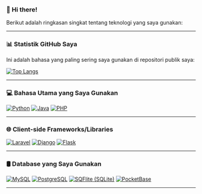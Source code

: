 ### 👋 Hi there!

Berikut adalah ringkasan singkat tentang teknologi yang saya gunakan:

---

### 📊 Statistik GitHub Saya

Ini adalah bahasa yang paling sering saya gunakan di repositori publik saya:

<a href="https://github-readme-stats.vercel.app/api/top-langs/?username=masterlearn22&layout=compact&langs_count=10&theme=tokyonight&hide_border=true" target="_blank">
  <img src="https://github-readme-stats.vercel.app/api/top-langs/?username=masterlearn22&layout=compact&langs_count=10&theme=tokyonight&hide_border=true" alt="Top Langs" style="max-width:100%;">
</a>

---

### 💻 Bahasa Utama yang Saya Gunakan

<p align="left">
  <a href="https://img.shields.io/badge/Python-3776AB?style=for-the-badge&logo=python&logoColor=white" target="_blank"><img src="https://img.shields.io/badge/Python-3776AB?style=for-the-badge&logo=python&logoColor=white" alt="Python"/></a>
  <a href="https://img.shields.io/badge/Java-ED8B00?style=for-the-badge&logo=openjdk&logoColor=white" target="_blank"><img src="https://img.shields.io/badge/Java-ED8B00?style=for-the-badge&logo=openjdk&logoColor=white" alt="Java"/></a>
  <a href="https://img.shields.io/badge/PHP-777BB4?style=for-the-badge&logo=php&logoColor=white" target="_blank"><img src="https://img.shields.io/badge/PHP-777BB4?style=for-the-badge&logo=php&logoColor=white" alt="PHP"/></a>
</p>

---

### 🌐 Client-side Frameworks/Libraries

<p align="left">
  <a href="https://img.shields.io/badge/Laravel-FF2D20?style=for-the-badge&logo=laravel&logoColor=white" target="_blank"><img src="https://img.shields.io/badge/Laravel-FF2D20?style=for-the-badge&logo=laravel&logoColor=white" alt="Laravel"/></a>
  <a href="https://img.shields.io/badge/Django-092E20?style=for-the-badge&logo=django&logoColor=white" target="_blank"><img src="https://img.shields.io/badge/Django-092E20?style=for-the-badge&logo=django&logoColor=white" alt="Django"/></a>
  <a href="https://img.shields.io/badge/Flask-000000?style=for-the-badge&logo=flask&logoColor=white" target="_blank"><img src="https://img.shields.io/badge/Flask-000000?style=for-the-badge&logo=flask&logoColor=white" alt="Flask"/></a>
</p>

---

### 🛢️ Database yang Saya Gunakan

<p align="left">
  <a href="https://img.shields.io/badge/MySQL-4479A1?style=for-the-badge&logo=mysql&logoColor=white" target="_blank"><img src="https://img.shields.io/badge/MySQL-4479A1?style=for-the-badge&logo=mysql&logoColor=white" alt="MySQL"/></a>
  <a href="https://img.shields.io/badge/PostgreSQL-336791?style=for-the-badge&logo=postgresql&logoColor=white" target="_blank"><img src="https://img.shields.io/badge/PostgreSQL-336791?style=for-the-badge&logo=postgresql&logoColor=white" alt="PostgreSQL"/></a>
  <a href="https://img.shields.io/badge/SQLite-003B57?style=for-the-badge&logo=sqlite&logoColor=white" target="_blank"><img src="https://img.shields.io/badge/SQLite-003B57?style=for-the-badge&logo=sqlite&logoColor=white" alt="SQFlite (SQLite)"/></a>
  <a href="https://img.shields.io/badge/PocketBase-B3F762?style=for-the-badge&logo=pocketbase&logoColor=black" target="_blank"><img src="https://img.shields.io/badge/PocketBase-B3F762?style=for-the-badge&logo=pocketbase&logoColor=black" alt="PocketBase"/></a>
</p>

---
